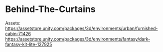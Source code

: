 # Behind-The-Curtains

Assets:
  https://assetstore.unity.com/packages/3d/environments/urban/furnished-cabin-71426
  https://assetstore.unity.com/packages/3d/environments/fantasy/dark-fantasy-kit-lite-127925
